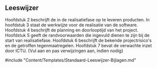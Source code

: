 ## Leeswijzer

Hoofdstuk 2 beschrijft de in de realisatiefase op te leveren producten. In hoofdstuk 3 staat de werkwijze voor de realisatie van de software. Hoofdstuk 4 beschrijft de planning en doorlooptijd van het project. Hoofdstuk 5 geeft de randvoorwaarden die ingevuld dienen te zijn bij de start van realisatiefase. Hoofdstuk 6 beschrijft de bekende projectrisico's en de getroffen tegenmaatregelen. Hoofdstuk 7 bevat de verwachte inzet door ICTU. {Vul aan en pas verwijzingen aan, indien nodig}

#include "Content/Templates/Standaard-Leeswijzer-Bijlagen.md"

